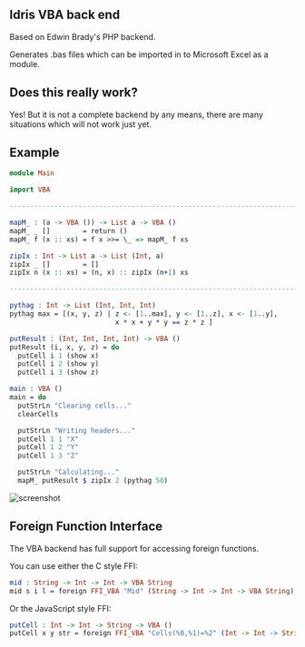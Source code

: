 Idris VBA back end
------------------

Based on Edwin Brady's PHP backend.

Generates .bas files which can be imported in to Microsoft Excel as a
module.

## Does this really work?

Yes! But it is not a complete backend by any means, there are many
situations which will not work just yet.

## Example

```idris
module Main

import VBA

------------------------------------------------------------------------

mapM_ : (a -> VBA ()) -> List a -> VBA ()
mapM_ _ []        = return ()
mapM_ f (x :: xs) = f x >>= \_ => mapM_ f xs

zipIx : Int -> List a -> List (Int, a)
zipIx _ []        = []
zipIx n (x :: xs) = (n, x) :: zipIx (n+1) xs

------------------------------------------------------------------------

pythag : Int -> List (Int, Int, Int)
pythag max = [(x, y, z) | z <- [1..max], y <- [1..z], x <- [1..y],
                          x * x + y * y == z * z ]

putResult : (Int, Int, Int, Int) -> VBA ()
putResult (i, x, y, z) = do
  putCell i 1 (show x)
  putCell i 2 (show y)
  putCell i 3 (show z)

main : VBA ()
main = do
  putStrLn "Clearing cells..."
  clearCells

  putStrLn "Writing headers..."
  putCell 1 1 "X"
  putCell 1 2 "Y"
  putCell 1 3 "Z"

  putStrLn "Calculating..."
  mapM_ putResult $ zipIx 2 (pythag 50)
```

![screenshot](https://github.com/jystic/idris-vba/raw/master/screenshot.png)

## Foreign Function Interface

The VBA backend has full support for accessing foreign functions.

You can use either the C style FFI:

```idris
mid : String -> Int -> Int -> VBA String
mid s i l = foreign FFI_VBA "Mid" (String -> Int -> Int -> VBA String) s i l
```

Or the JavaScript style FFI:

```idris
putCell : Int -> Int -> String -> VBA ()
putCell x y str = foreign FFI_VBA "Cells(%0,%1)=%2" (Int -> Int -> String -> VBA ()) x y str
```
